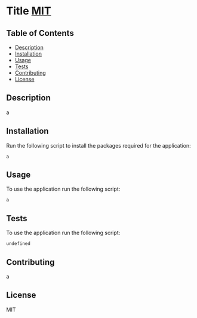 # Title [MIT](https://img.shields.io/static/v1?label=code&message=License&color=orange)

## Table of Contents

- [Description](#description)
- [Installation](#installation)
- [Usage](#usage)
- [Tests](#tests)
- [Contributing](#contributing)
- [License](#license)

## Description

a

## Installation

Run the following script to install the packages required for the application:

```
a
```

## Usage

To use the application run the following script:

```
a
```

## Tests

To use the application run the following script:

```
undefined
```

## Contributing

a

## License

MIT
